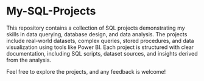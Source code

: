 # My-SQL-Projects
This repository contains a collection of SQL projects demonstrating my skills in data querying, database design, and data analysis. The projects include real-world datasets, complex queries, stored procedures, and data visualization using tools like Power BI. Each project is structured with clear documentation, including SQL scripts, dataset sources, and insights derived from the analysis.

Feel free to explore the projects, and any feedback is welcome!
